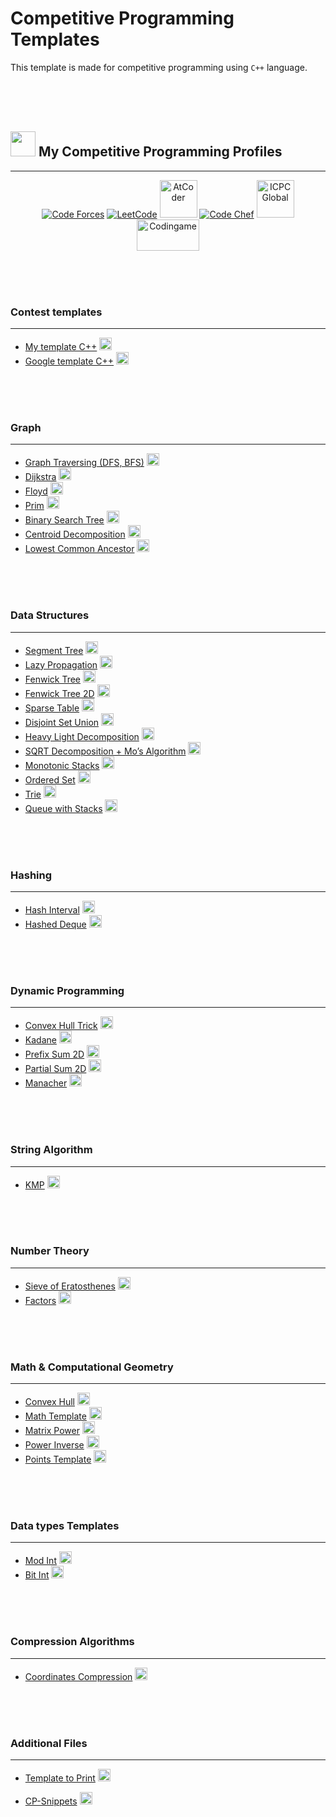 <head>
 <link rel="icon" type="image/png" href="https://iili.io/H5APPzG.png">
</head>

# Competitive Programming Templates

This template is made for competitive programming using `C++` language.

<br><br><br>

## <picture><img src="https://github.com/7oSkaaa/7oSkaaa/blob/main/Images/competitive_programming_profile.png?raw=true" width=40/></picture> My Competitive Programming Profiles

---

<p align="center">
  <a href="https://codeforces.com/profile/7oSkaaa"><img src="https://img.icons8.com/external-tal-revivo-shadow-tal-revivo/50/000000/external-codeforces-programming-competitions-and-contests-programming-community-logo-shadow-tal-revivo.png" alt="Code Forces"/></a>
 <a href="https://leetcode.com/7oSkaa/"><img src="https://img.icons8.com/external-tal-revivo-shadow-tal-revivo/50/000000/external-level-up-your-coding-skills-and-quickly-land-a-job-logo-shadow-tal-revivo.png" alt="LeetCode"/></a>
 <a href="https://atcoder.jp/users/ahmed_7oSkaa"><img src="https://iili.io/HTsq4wv.png" alt="AtCoder" width = 60px/></a>
 <a href="https://www.codechef.com/users/ahmed_7oskaa"><img src="https://img.icons8.com/color/50/000000/codechef.png" alt="Code Chef"/></a>
 <a href="https://icpc.global/ICPCID/IW0X0CTD0ZV9"><img src="https://iili.io/HTsBUfS.png" alt="ICPC Global" width = 60px /></a>
 <a href="https://www.codingame.com/profile/e5e56c7585fda3b457056b85180a4d636850344" ><img src="https://tcourreges.github.io/images/codersstrikeback/codingamelogo.png" alt="Codingame" width="100" height="50"/></a>
</p>

<br><br><br>

### Contest templates

---

- [My template C++](https://github.com/7oSkaaa/CP-Templates/blob/main/Template.cpp)&nbsp;<a href='Template.cpp'><img src="https://img.icons8.com/color/48/000000/downloads.png" width="20px"/></a>
- [Google template C++](https://github.com/7oSkaaa/CP-Templates/blob/main/Google_Template.cpp)&nbsp;<a href='Google_Template.cpp'><img src="https://img.icons8.com/color/48/000000/downloads.png" width="20px"/></a>

<br><br><br>

### Graph

---

- [Graph Traversing (DFS, BFS)](https://github.com/7oSkaaa/CP-Templates/blob/main/Graph.cpp)&nbsp;<a href='Graph.cpp'><img src="https://img.icons8.com/color/48/000000/downloads.png" width="20px"/></a>
- [Dijkstra](https://github.com/7oSkaaa/CP-Templates/blob/main/Dijkstra.cpp)&nbsp;<a href='Dijkstra.cpp'><img src="https://img.icons8.com/color/48/000000/downloads.png" width="20px"/></a>
- [Floyd](https://github.com/7oSkaaa/CP-Templates/blob/main/Floyd.cpp)&nbsp;<a href='Floyd.cpp'><img src="https://img.icons8.com/color/48/000000/downloads.png" width="20px"/></a>
- [Prim](https://github.com/7oSkaaa/CP-Templates/blob/main/Prim.cpp)&nbsp;<a href='Prim.cpp'><img src="https://img.icons8.com/color/48/000000/downloads.png" width="20px"/></a>
- [Binary Search Tree](https://github.com/7oSkaaa/CP-Templates/blob/main/Binary_Search_Tree.cpp)&nbsp;<a href='Binary_Search_Tree.cpp'><img src="https://img.icons8.com/color/48/000000/downloads.png" width="20px"/></a>
- [Centroid Decomposition](https://github.com/7oSkaaa/CP-Templates/blob/main/Centroid_Decomposition.cpp)&nbsp;<a href='Centroid_Decomposition.cpp'><img src="https://img.icons8.com/color/48/000000/downloads.png" width="20px"/></a>
- [Lowest Common Ancestor](https://github.com/7oSkaaa/CP-Templates/blob/main/LCA.cpp)&nbsp;<a href='LCA.cpp'><img src="https://img.icons8.com/color/48/000000/downloads.png" width="20px"/></a>

<br><br><br>

### Data Structures

---

- [Segment Tree](https://github.com/7oSkaaa/CP-Templates/blob/main/Seg_Tree.cpp)&nbsp;<a href='Seg_Tree.cpp'><img src="https://img.icons8.com/color/48/000000/downloads.png" width="20px"/></a>
- [Lazy Propagation](https://github.com/7oSkaaa/CP-Templates/blob/main/Lazy_Propagation.cpp)&nbsp;<a href='Lazy_Propagation.cpp'><img src="https://img.icons8.com/color/48/000000/downloads.png" width="20px"/></a>
- [Fenwick Tree](https://github.com/7oSkaaa/CP-Templates/blob/main/Fenwick_Tree.cpp)&nbsp;<a href='Fenwick_Tree.cpp'><img src="https://img.icons8.com/color/48/000000/downloads.png" width="20px"/></a>
- [Fenwick Tree 2D](https://github.com/7oSkaaa/CP-Templates/blob/main/Fenwick_Tree_2D.cpp)&nbsp;<a href='Fenwick_Tree_2D.cpp'><img src="https://img.icons8.com/color/48/000000/downloads.png" width="20px"/></a>
- [Sparse Table](https://github.com/7oSkaaa/CP-Templates/blob/main/Sparse_Table.cpp)&nbsp;<a href='Sparse_Table.cpp'><img src="https://img.icons8.com/color/48/000000/downloads.png" width="20px"/></a>
- [Disjoint Set Union](https://github.com/7oSkaaa/CP-Templates/blob/main/DSU.cpp)&nbsp;<a href='DSU.cpp'><img src="https://img.icons8.com/color/48/000000/downloads.png" width="20px"/></a>
- [Heavy Light Decomposition](https://github.com/7oSkaaa/CP-Templates/blob/main/HLD.cpp)&nbsp;<a href='HLD.cpp'><img src="https://img.icons8.com/color/48/000000/downloads.png" width="20px"/></a>
- [SQRT Decomposition + Mo’s Algorithm](https://github.com/7oSkaaa/CP-Templates/blob/main/MO.cpp)&nbsp;<a href='MO.cpp'><img src="https://img.icons8.com/color/48/000000/downloads.png" width="20px"/></a>
- [Monotonic Stacks](https://github.com/7oSkaaa/CP-Templates/blob/main/Monotonic_Stacks.cpp)&nbsp;<a href='Monotonic_Stacks.cpp'><img src="https://img.icons8.com/color/48/000000/downloads.png" width="20px"/></a>
- [Ordered Set](https://github.com/7oSkaaa/CP-Templates/blob/main/Ordered_Set.cpp)&nbsp;<a href='Ordered_Set.cpp'><img src="https://img.icons8.com/color/48/000000/downloads.png" width="20px"/></a>
- [Trie](https://github.com/7oSkaaa/CP-Templates/blob/main/Trie.cpp)&nbsp;<a href='Trie.cpp'><img src="https://img.icons8.com/color/48/000000/downloads.png" width="20px"/></a>
- [Queue with Stacks](https://github.com/7oSkaaa/CP-Templates/blob/main/Queue_with_Stacks.cpp)&nbsp;<a href='Queue_with_Stacks.cpp'><img src="https://img.icons8.com/color/48/000000/downloads.png" width="20px"/></a>

<br><br><br>

### Hashing

---

- [Hash Interval](https://github.com/7oSkaaa/CP-Templates/blob/main/Hash.cpp)&nbsp;<a href='Hash.cpp'><img src="https://img.icons8.com/color/48/000000/downloads.png" width="20px"/></a>
- [Hashed Deque](https://github.com/7oSkaaa/CP-Templates/blob/main/Hashed_Deque.cpp)&nbsp;<a href='Hashed_Deque.cpp'><img src="https://img.icons8.com/color/48/000000/downloads.png" width="20px"/></a>

<br><br><br>

### Dynamic Programming

---

- [Convex Hull Trick](https://github.com/7oSkaaa/CP-Templates/blob/main/Convex_Hull_Trick.cpp)&nbsp;<a href='Convex_Hull_Trick.cpp'><img src="https://img.icons8.com/color/48/000000/downloads.png" width="20px"/></a>
- [Kadane](https://github.com/7oSkaaa/CP-Templates/blob/main/Kadane.cpp)&nbsp;<a href='Kadane.cpp'><img src="https://img.icons8.com/color/48/000000/downloads.png" width="20px"/></a>
- [Prefix Sum 2D](https://github.com/7oSkaaa/CP-Templates/blob/main/Prefix_Sum_2D.cpp)&nbsp;<a href='Prefix_Sum_2D.cpp'><img src="https://img.icons8.com/color/48/000000/downloads.png" width="20px"/></a>
- [Partial Sum 2D](https://github.com/7oSkaaa/CP-Templates/blob/main/Partial_Sum_2D.cpp)&nbsp;<a href='Partial_Sum_2D.cpp'><img src="https://img.icons8.com/color/48/000000/downloads.png" width="20px"/></a>
- [Manacher](https://github.com/7oSkaaa/CP-Templates/blob/main/Manacher.cpp)&nbsp;<a href='Manacher.cpp'><img src="https://img.icons8.com/color/48/000000/downloads.png" width="20px"/></a>

<br><br><br>

### String Algorithm

---

- [KMP](https://github.com/7oSkaaa/CP-Templates/blob/main/KMP.cpp)&nbsp;<a href='KMP.cpp'><img src="https://img.icons8.com/color/48/000000/downloads.png" width="20px"/></a>

<br><br><br>

### Number Theory

---

- [Sieve of Eratosthenes](https://github.com/7oSkaaa/CP-Templates/blob/main/Seive.cpp)&nbsp;<a href='Seive.cpp'><img src="https://img.icons8.com/color/48/000000/downloads.png" width="20px"/></a>
- [Factors](https://github.com/7oSkaaa/CP-Templates/blob/main/Factors.cpp)&nbsp;<a href='Factors.cpp'><img src="https://img.icons8.com/color/48/000000/downloads.png" width="20px"/></a>

<br><br><br>

### Math & Computational Geometry

---

- [Convex Hull](https://github.com/7oSkaaa/CP-Templates/blob/main/Convex_Hull.cpp)&nbsp;<a href='Convex_Hull.cpp'><img src="https://img.icons8.com/color/48/000000/downloads.png" width="20px"/></a>
- [Math Template](https://github.com/7oSkaaa/CP-Templates/blob/main/Math.cpp)&nbsp;<a href='Math.cpp'><img src="https://img.icons8.com/color/48/000000/downloads.png" width="20px"/></a>
- [Matrix Power](https://github.com/7oSkaaa/CP-Templates/blob/main/Matrix_Power.cpp)&nbsp;<a href='Matrix_Power.cpp'><img src="https://img.icons8.com/color/48/000000/downloads.png" width="20px"/></a>
- [Power Inverse](https://github.com/7oSkaaa/CP-Templates/blob/main/Power_Inverse.cpp)&nbsp;<a href='Power_Inverse.cpp'><img src="https://img.icons8.com/color/48/000000/downloads.png" width="20px"/></a>
- [Points Template](https://github.com/7oSkaaa/CP-Templates/blob/main/Point.cpp)&nbsp;<a href='Point.cpp'><img src="https://img.icons8.com/color/48/000000/downloads.png" width="20px"/></a>

<br><br><br>

### Data types Templates

---

- [Mod Int](https://github.com/7oSkaaa/CP-Templates/blob/main/Mod_Int.cpp)&nbsp;<a href='Mod_Int.cpp'><img src="https://img.icons8.com/color/48/000000/downloads.png" width="20px"/></a>
- [Bit Int](https://github.com/7oSkaaa/CP-Templates/blob/main/Big_Int.cpp)&nbsp;<a href='Big_Int.cpp'><img src="https://img.icons8.com/color/48/000000/downloads.png" width="20px"/></a>

<br><br><br>

### Compression Algorithms

---

- [Coordinates Compression](https://github.com/7oSkaaa/CP-Templates/blob/main/Coordinate_Compression.cpp)&nbsp;<a href='Coordinate_Compression.cpp'><img src="https://img.icons8.com/color/48/000000/downloads.png" width="20px"/></a>

<br><br><br>

### Additional Files

---

- [Template to Print](https://github.com/7oSkaaa/CP-Templates/blob/main/Print_Template.cpp)&nbsp;<a href='Print_Template.cpp'><img src="https://img.icons8.com/color/48/000000/downloads.png" width="20px"/></a>

- [CP-Snippets](https://github.com/7oSkaaa/CP-Templates/blob/main/CP.code-snippets)&nbsp;<a href='CP.code-snippets'><img src="https://img.icons8.com/color/48/000000/downloads.png" width="20px"/></a>

<br><br><br>
